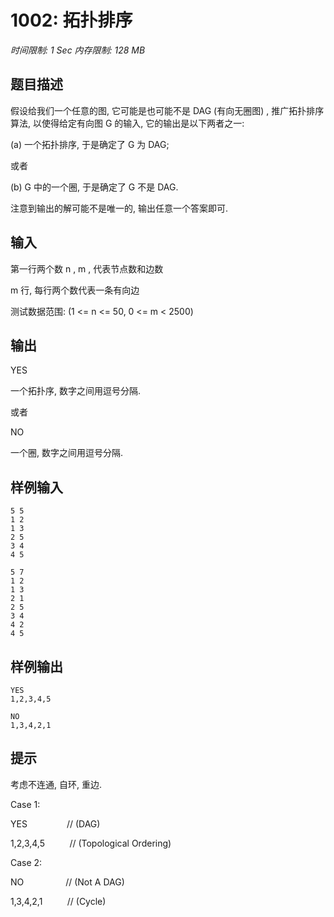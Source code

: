 # 1002: 拓扑排序

*时间限制: 1 Sec 内存限制: 128 MB*

## 题目描述

假设给我们一个任意的图, 它可能是也可能不是 DAG (有向无圈图) , 推广拓扑排序算法, 以使得给定有向图 G 的输入, 它的输出是以下两者之一:

(a) 一个拓扑排序, 于是确定了 G 为 DAG;

或者

(b) G 中的一个圈, 于是确定了 G 不是 DAG.

注意到输出的解可能不是唯一的, 输出任意一个答案即可.

## 输入

第一行两个数 n , m , 代表节点数和边数

m 行, 每行两个数代表一条有向边

测试数据范围: (1 <= n <= 50, 0 <= m < 2500)

## 输出

YES

一个拓扑序, 数字之间用逗号分隔.

或者

NO

一个圈, 数字之间用逗号分隔.

## 样例输入

```
5 5
1 2
1 3
2 5
3 4
4 5

```

```
5 7
1 2
1 3
2 1
2 5
3 4
4 2
4 5
```

## 样例输出

```
YES
1,2,3,4,5
```

```
NO
1,3,4,2,1
```

## 提示

考虑不连通, 自环, 重边.

Case 1:

YES                // (DAG)

1,2,3,4,5          // (Topological Ordering)

Case 2:

NO                 // (Not A DAG)

1,3,4,2,1          // (Cycle)
